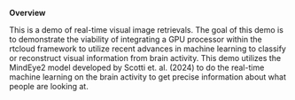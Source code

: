 **Overview**

This is a demo of real-time visual image retrievals. The goal of this demo is to demonstrate the viability of integrating a GPU processor within the rtcloud framework to utilize recent advances in machine learning to classify or reconstruct visual information from brain activity. 
This demo utilizes the MindEye2 model developed by Scotti et. al. (2024) to do the real-time machine learning on the brain activity to get precise information about what people are looking at. 
